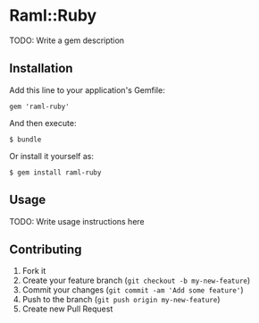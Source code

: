 # Raml::Ruby

TODO: Write a gem description

## Installation

Add this line to your application's Gemfile:

    gem 'raml-ruby'

And then execute:

    $ bundle

Or install it yourself as:

    $ gem install raml-ruby

## Usage

TODO: Write usage instructions here

## Contributing

1. Fork it
2. Create your feature branch (`git checkout -b my-new-feature`)
3. Commit your changes (`git commit -am 'Add some feature'`)
4. Push to the branch (`git push origin my-new-feature`)
5. Create new Pull Request
